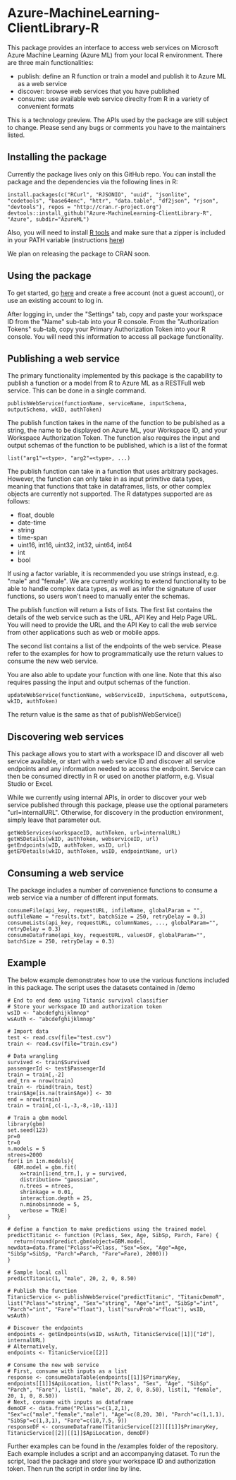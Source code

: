 # Azure-MachineLearning-ClientLibrary-R

This package provides an interface to access web services on Microsoft Azure Machine Learning (Azure ML) from your local R environment. There are three main functionalities:
- publish: define an R function or train a model and publish it to Azure ML as a web service
- discover: browse web services that you have published
- consume: use available web service direclty from R in a variety of convenient formats

This is a technology preview. The APIs used by the package are still subject to change. Please send any bugs or comments you have to the maintainers listed.

## Installing the package

Currently the package lives only on this GitHub repo. You can install the package and the dependencies via the following lines in R:

```
install.packages(c("RCurl", "RJSONIO", "uuid", "jsonlite", "codetools", "base64enc", "httr", "data.table", "df2json", "rjson", "devtools"), repos = "http://cran.r-project.org")
devtools::install_github("Azure-MachineLearning-ClientLibrary-R", "Azure", subdir="AzureML")
```

Also, you will need to install [R tools](https://cran.r-project.org/bin/windows/Rtools/) and 
make sure that a zipper is included in your PATH variable (instructions [here](http://stackoverflow.com/questions/29129681/create-zip-file-error-running-command-had-status-127))

We plan on releasing the package to CRAN soon.

## Using the package

To get started, go [here](https://studio.azureml-int.net) and create a free account (not a guest account), or use an existing account to log in. 

After logging in, under the "Settings" tab, copy and paste your workspace ID from the "Name" sub-tab into your R console. From the "Authorization Tokens" sub-tab, copy your Primary Authorization Token into your R console. You will need this information to access all package functionality.


## Publishing a web service

The primary functionality implemented by this package is the capability to publish a function or a model from R to Azure ML as a RESTFull web service. This can be done in a single command. 

```
publishWebService(functionName, serviceName, inputSchema, outputSchema, wkID, authToken)
```

The publish function takes in the name of the function to be published as a string, the name to be displayed on Azure ML, your Workspace ID, and your Workspace Authorization Token. The function also requires the input and output schemas of the function to be published, which is a list of the format

```
list("arg1"=<type>, "arg2"=<type>, ...)
```

The publish function can take in a function that uses arbitrary packages. However, the function can only take in as input primitive data types, meaning that functions that take in dataframes, lists, or other complex objects are currently not supported. 
The R datatypes supported are as follows:
- float, double
- date-time
- string
- time-span
- uint16, int16, uint32, int32, uint64, int64
- int
- bool

If using a factor variable, it is recommended you use strings instead, e.g. "male" and "female".
We are currently working to extend functionality to be able to handle complex data types, as well as infer the signature of user functions, so users won't need to manually enter the schemas.

The publish function will return a lists of lists. The first list contains the details of the web service such as the URL, API Key and Help Page URL.  You will need to provide the URL and the API Key to call the web service from other applications such as web or mobile apps.

The second list contains a list of the endpoints of the web service. Please refer to the examples for how to programmatically use the return values to consume the new web service.

You are also able to update your function with one line. Note that this also requires passing the input and output schemas of the function.

```
updateWebService(functionName, webServiceID, inputSchema, outputScema, wkID, authToken)
```

The return value is the same as that of publishWebService()


## Discovering web services

This package allows you to start with a workspace ID and discover all web service available, or start with a web service ID and discover all service endpoints and any information needed to access the endpoint. Service can then be consumed directly in R or used on another platform, e.g. Visual Studio or Excel.

While we currently using internal APIs, in order to discover your web service published through this package, please use the optional parameters "url=internalURL". Otherwise, for discovery in the production environment, simply leave that parameter out.

```
getWebServices(workspaceID, authToken, url=internalURL)
getWSDetails(wkID, authToken, webserviceID, url)
getEndpoints(wID, authToken, wsID, url)
getEPDetails(wkID, authToken, wsID, endpointName, url)
```


## Consuming a web service

The package includes a number of convenience functions to consume a web service via a number of different input formats.

```
consumeFile(api_key, requestURL, infileName, globalParam = "", outfileName = "results.txt", batchSize = 250, retryDelay = 0.3)
consumeLists(api_key, requestURL, columnNames, ..., globalParam="", retryDelay = 0.3)
consumeDataframe(api_key, requestURL, valuesDF, globalParam="", batchSize = 250, retryDelay = 0.3)
```


## Example

The below example demonstrates how to use the various functions included in this package. The script uses the datasets contained in /demo

```
# End to end demo using Titanic survival classifier
# Store your workspace ID and authorization token
wsID <- "abcdefghijklmnop"
wsAuth <- "abcdefghijklmnop"

# Import data
test <- read.csv(file="test.csv")
train <- read.csv(file="train.csv")

# Data wrangling
survived <- train$Survived
passengerId <- test$PassengerId
train = train[,-2]
end_trn = nrow(train)
train <- rbind(train, test)
train$Age[is.na(train$Age)] <- 30
end = nrow(train)
train = train[,c(-1,-3,-8,-10,-11)]

# Train a gbm model
library(gbm)
set.seed(123)
pr=0
tr=0
n.models = 5
ntrees=2000
for(i in 1:n.models){
  GBM.model = gbm.fit(
    x=train[1:end_trn,], y = survived,
    distribution= "gaussian",
    n.trees = ntrees,
    shrinkage = 0.01,
    interaction.depth = 25,
    n.minobsinnode = 5,
    verbose = TRUE)
}

# define a function to make predictions using the trained model
predictTitanic <- function (Pclass, Sex, Age, SibSp, Parch, Fare) {
  return(round(predict.gbm(object=GBM.model, newdata=data.frame("Pclass"=Pclass, "Sex"=Sex, "Age"=Age, "SibSp"=SibSp, "Parch"=Parch, "Fare"=Fare), 2000)))
}

# Sample local call
predictTitanic(1, "male", 20, 2, 0, 8.50)

# Publish the function
TitanicService <- publishWebService("predictTitanic", "TitanicDemoR", list("Pclass"="string", "Sex"="string", "Age"="int", "SibSp"="int", "Parch"="int", "Fare"="float"), list("survProb"="float"), wsID, wsAuth)

# Discover the endpoints
endpoints <- getEndpoints(wsID, wsAuth, TitanicService[[1]]["Id"], internalURL)
# Alternatively,
endpoints <- TitanicService[[2]]

# Consume the new web service
# First, consume with inputs as a list
response <- consumeDataTable(endpoints[[1]]$PrimaryKey, endpoints[[1]]$ApiLocation, list("Pclass", "Sex", "Age", "SibSp", "Parch", "Fare"), list(1, "male", 20, 2, 0, 8.50), list(1, "female", 20, 1, 0, 8.50))
# Next, consume with inputs as dataframe
demoDF <- data.frame("Pclass"=c(1,2,1), "Sex"=c("male","female","male"), "Age"=c(8,20, 30), "Parch"=c(1,1,1), "SibSp"=c(1,3,1), "Fare"=c(10,7.5, 9))
responseDF <- consumeDataframe(TitanicService[[2]][[1]]$PrimaryKey, TitanicService[[2]][[1]]$ApiLocation, demoDF)
```

Further examples can be found in the /examples folder of the repository. Each example includes a script and an accompanying dataset. To run the script, load the package and store your workspace ID and authorization token.
Then run the script in order line by line.
